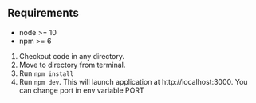 ## Requirements

* node >= 10
* npm >= 6

1. Checkout code in any directory. 
1. Move to directory from terminal.
1. Run `npm install`
1. Run `npm dev`. This will launch application at http://localhost:3000. You can change port in env variable PORT
